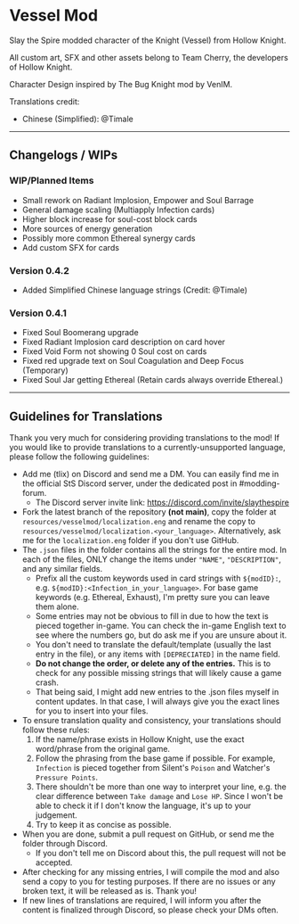 # Vessel Mod

Slay the Spire modded character of the Knight (Vessel) from Hollow Knight.

All custom art, SFX and other assets belong to Team Cherry, the developers of Hollow Knight.

Character Design inspired by The Bug Knight mod by VenIM.

Translations credit:
- Chinese (Simplified): @Timale

---
## Changelogs / WIPs

### WIP/Planned Items
- Small rework on Radiant Implosion, Empower and Soul Barrage
- General damage scaling (Multiapply Infection cards)
- Higher block increase for soul-cost block cards
- More sources of energy generation
- Possibly more common Ethereal synergy cards
- Add custom SFX for cards

### Version 0.4.2
- Added Simplified Chinese language strings (Credit: @Timale)

### Version 0.4.1
- Fixed Soul Boomerang upgrade
- Fixed Radiant Implosion card description on card hover
- Fixed Void Form not showing 0 Soul cost on cards
- Fixed red upgrade text on Soul Coagulation and Deep Focus (Temporary)
- Fixed Soul Jar getting Ethereal (Retain cards always override Ethereal.)

---
## Guidelines for Translations
Thank you very much for considering providing translations to the mod! If you would like to provide translations to a currently-unsupported language, please follow the following guidelines:

- Add me (tlix) on Discord and send me a DM. You can easily find me in the official StS Discord server, under the dedicated post in #modding-forum. 
  - The Discord server invite link: https://discord.com/invite/slaythespire
- Fork the latest branch of the repository **(not main)**, copy the folder at `resources/vesselmod/localization.eng` and rename the copy to `resources/vesselmod/localization.<your_language>`. Alternatively, ask me for the `localization.eng` folder if you don't use GitHub.
- The `.json` files in the folder contains all the strings for the entire mod. In each of the files, ONLY change the items under `"NAME"`, `"DESCRIPTION"`, and any similar fields.
  - Prefix all the custom keywords used in card strings with `${modID}:`, e.g. `${modID}:<Infection_in_your_language>`. For base game keywords (e.g. Ethereal, Exhaust), I'm pretty sure you can leave them alone.
  - Some entries may not be obvious to fill in due to how the text is pieced together in-game. You can check the in-game English text to see where the numbers go, but do ask me if you are unsure about it.
  - You don't need to translate the default/template (usually the last entry in the file), or any items with `[DEPRECIATED]` in the name field.
  - **Do not change the order, or delete any of the entries.** This is to check for any possible missing strings that will likely cause a game crash.
  - That being said, I might add new entries to the .json files myself in content updates. In that case, I will always give you the exact lines for you to insert into your files.
- To ensure translation quality and consistency, your translations should follow these rules:
  1. If the name/phrase exists in Hollow Knight, use the exact word/phrase from the original game.
  2. Follow the phrasing from the base game if possible. For example, `Infection` is pieced together from Silent's `Poison` and Watcher's `Pressure Points`.
  3. There shouldn't be more than one way to interpret your line, e.g. the clear difference between `Take damage` and `Lose HP`. Since I won't be able to check it if I don't know the language, it's up to your judgement.
  4. Try to keep it as concise as possible.
- When you are done, submit a pull request on GitHub, or send me the folder through Discord.
  - If you don't tell me on Discord about this, the pull request will not be accepted. 
- After checking for any missing entries, I will compile the mod and also send a copy to you for testing purposes. If there are no issues or any broken text, it will be released as is. Thank you!
- If new lines of translations are required, I will inform you after the content is finalized through Discord, so please check your DMs often.